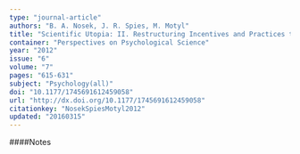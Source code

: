 ```yaml
---
type: "journal-article"
authors: "B. A. Nosek, J. R. Spies, M. Motyl"
title: "Scientific Utopia: II. Restructuring Incentives and Practices to Promote Truth Over Publishability"
container: "Perspectives on Psychological Science"
year: "2012"
issue: "6"
volume: "7"
pages: "615-631"
subject: "Psychology(all)"
doi: "10.1177/1745691612459058"
url: "http://dx.doi.org/10.1177/1745691612459058"
citationkey: "NosekSpiesMotyl2012"
updated: "20160315"
---
```


####Notes
